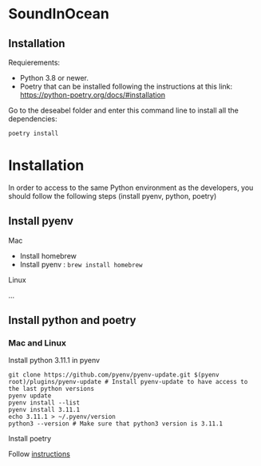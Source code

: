 # SoundInOcean

## Installation

Requierements:
- Python 3.8 or newer.
- Poetry that can be installed following the instructions at this link: https://python-poetry.org/docs/#installation

Go to the deseabel folder and enter this command line to install all the dependencies:
```bash
poetry install
```


# Installation
In order to access to the same Python environment as the developers, you should follow the following steps (install pyenv, python, poetry)

## Install pyenv
Mac
 - Install homebrew
 - Install pyenv : `brew install homebrew`
 
Linux

...

## Install python and poetry
### Mac and Linux

Install python 3.11.1 in pyenv
 ```
git clone https://github.com/pyenv/pyenv-update.git $(pyenv root)/plugins/pyenv-update # Install pyenv-update to have access to the last python versions
pyenv update
pyenv install --list
pyenv install 3.11.1 
echo 3.11.1 > ~/.pyenv/version
python3 --version # Make sure that python3 version is 3.11.1
 ```

Install poetry

Follow [instructions](https://python-poetry.org/docs/#:~:text=Poetry%20requires%20Python%203.7%2B.)


